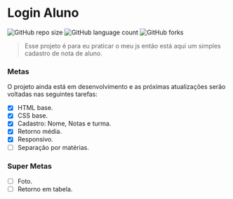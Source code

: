 
# Login Aluno

![GitHub repo size](https://img.shields.io/github/repo-size/DyegoAnjos/Login-aluno?style=for-the-badge)
![GitHub language count](https://img.shields.io/github/languages/count/DyegoAnjos/Login-aluno?style=for-the-badge)
![GitHub forks](https://img.shields.io/github/forks/DyegoAnjos/Login-aluno?style=for-the-badge)

> Esse projeto é para eu praticar o meu js então está aqui um simples cadastro de nota de aluno.

### Metas

O projeto ainda está em desenvolvimento e as próximas atualizações serão voltadas nas seguintes tarefas:

- [X] HTML base.
- [X] CSS base.
- [X] Cadastro: Nome, Notas e turma.
- [X] Retorno média.
- [X] Responsivo.
- [ ] Separação por matérias.

### Super Metas 
- [ ] Foto.
- [ ] Retorno em tabela.
